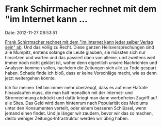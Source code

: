 Frank Schirrmacher rechnet mit dem \"im Internet kann \...
==========================================================

Date: 2012-11-27 08:53:51

[Frank Schirrmacher rechnet mit dem \"im Internet kann jeder selber
Verlag sein\"
ab](http://www.faz.net/aktuell/feuilleton/medien/zukunft-des-journalismus-das-heilige-versprechen-11970610.html).
Und das völlig zu Recht. Diese ganzen Heilsversprechungen sind alle
Mumpitz, erstens solange die Leute glauben, sie müssten sich nur
hinsetzen und warten und das passiert dann von alleine, und zweitens
weil immer noch nicht geklärt ist, woher denn eigentlich unsere
Nachrichten und Analysen kommen sollen, nachdem die Zeitungen sich alle
zu Tode gespart haben. Schade finde ich bloß, dass er keine Vorschläge
macht, wie es denn jetzt weitergehen könnte.

Ich für meinen Teil bin immer mehr überzeugt, dass es auf eine Flatrate
hinauslaufen muss, die man halt monatlich mit der Internet- und
Stromrechnung abdrückt und dafür kriegt man dann werbefreien Zugriff auf
alle Sites. Das Geld wird dann hintenrum nach Popularität des Mediums
unter den Konsumenten verteilt, oder einem besseren Schlüssel, wenn
jemand einen findet. Und je länger wir zaudern, bevor wir das so machen,
desto weniger Zeitungs-Infrastruktur werden wir übrig haben.
